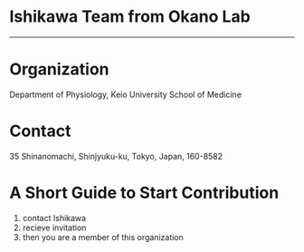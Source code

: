 # Ishikawa Team from Okano Lab
---
# Organization
Department of Physiology, Keio University School of Medicine

# Contact
35 Shinanomachi, Shinjyuku-ku, Tokyo, Japan, 160-8582

# A Short Guide to Start Contribution
1. contact Ishikawa
2. recieve invitation
3. then you are a member of this organization
